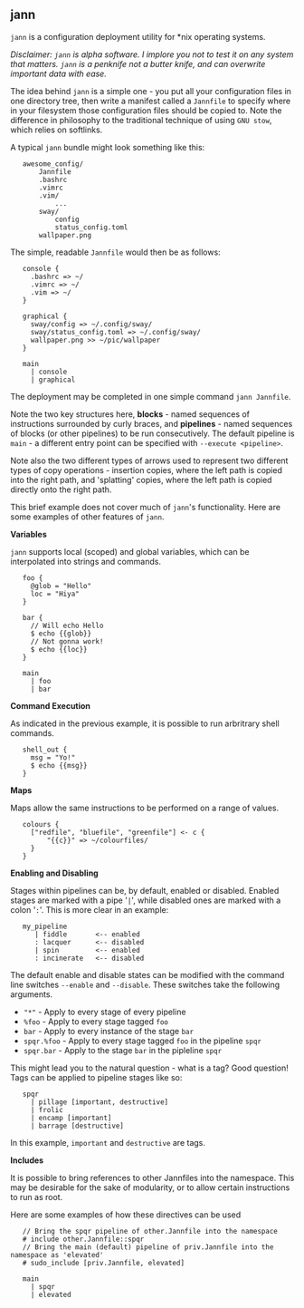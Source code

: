 ## jann

`jann` is a configuration deployment utility for \*nix operating systems.

*Disclaimer: `jann` is alpha software. I implore you not to test it on any system that matters. `jann` is a penknife not a butter knife, and can overwrite important data with ease.*

The idea behind `jann` is a simple one - you put all your configuration files in one directory tree, then write a manifest called a `Jannfile` to specify where in your filesystem those configuration files should be copied to. Note the difference in philosophy to the traditional technique of using `GNU stow`, which relies on softlinks.

A typical `jann` bundle might look something like this:

```
   awesome_config/
       Jannfile
       .bashrc
       .vimrc
       .vim/
           ...
       sway/
           config
           status_config.toml
       wallpaper.png
```

The simple, readable `Jannfile` would then be as follows:

```
   console {
     .bashrc => ~/
     .vimrc => ~/
     .vim => ~/
   }
   
   graphical {
     sway/config => ~/.config/sway/
     sway/status_config.toml => ~/.config/sway/
     wallpaper.png >> ~/pic/wallpaper
   }

   main
     | console
     | graphical
```

The deployment may be completed in one simple command `jann Jannfile`.

Note the two key structures here, **blocks** - named sequences of instructions surrounded by curly braces, and **pipelines** - named sequences of blocks (or other pipelines) to be run consecutively. The default pipeline is `main` - a different entry point can be specified with `--execute <pipeline>`.

Note also the two different types of arrows used to represent two different types of copy operations - insertion copies, where the left path is copied into the right path, and 'splatting' copies, where the left path is copied directly onto the right path.

This brief example does not cover much of `jann`'s functionality. Here are some examples of other features of `jann`.

**Variables**

`jann` supports local (scoped) and global variables, which can be interpolated into strings and commands.

```
   foo {
     @glob = "Hello"
     loc = "Hiya"
   }

   bar {
     // Will echo Hello
     $ echo {{glob}}
     // Not gonna work!
     $ echo {{loc}}
   }

   main
     | foo
     | bar
```

**Command Execution**

As indicated in the previous example, it is possible to run arbritrary shell commands.

```
   shell_out {
     msg = "Yo!"
     $ echo {{msg}}
   }
```

**Maps**

Maps allow the same instructions to be performed on a range of values.

```
   colours {
     ["redfile", "bluefile", "greenfile"] <- c {
         "{{c}}" => ~/colourfiles/
     }
   }
```

**Enabling and Disabling**

Stages within pipelines can be, by default, enabled or disabled. Enabled stages are marked with a pipe '`|`', while disabled ones are marked with a colon '`:`'. This is more clear in an example:

```
   my_pipeline
      | fiddle       <-- enabled
      : lacquer      <-- disabled
      | spin         <-- enabled
      : incinerate   <-- disabled
```

The default enable and disable states can be modified with the command line switches `--enable` and `--disable`. These switches take the following arguments.

* `"*"` - Apply to every stage of every pipeline
* `%foo` - Apply to every stage tagged `foo`
* `bar` - Apply to every instance of the stage `bar`
* `spqr.%foo` - Apply to every stage tagged `foo` in the pipeline `spqr`
* `spqr.bar` - Apply to the stage `bar` in the pipleline `spqr`

This might lead you to the natural question - what is a tag? Good question! Tags can be applied to pipeline stages like so:

```
   spqr
     | pillage [important, destructive]
     | frolic
     | encamp [important]
     | barrage [destructive]
```

In this example, `important` and `destructive` are tags.

**Includes**

It is possible to bring references to other Jannfiles into the namespace. This may be desirable for the sake of modularity, or to allow certain instructions to run as root.

Here are some examples of how these directives can be used

```
   // Bring the spqr pipeline of other.Jannfile into the namespace
   # include other.Jannfile::spqr
   // Bring the main (default) pipeline of priv.Jannfile into the namespace as 'elevated'
   # sudo_include [priv.Jannfile, elevated]

   main
     | spqr
     | elevated
```

